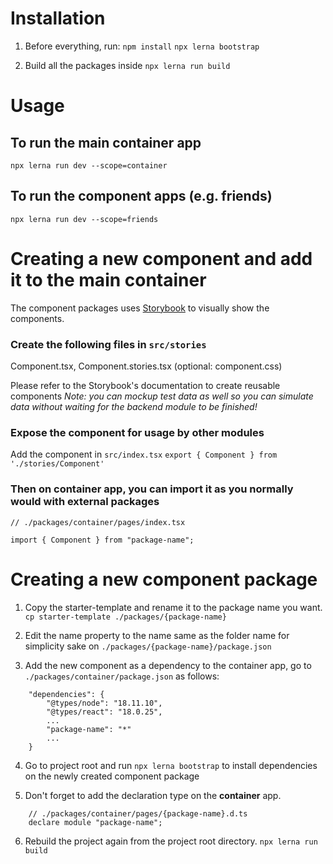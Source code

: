 # Installation

1. Before everything, run:
`npm install`
`npx lerna bootstrap`

2. Build all the packages inside
`npx lerna run build`

# Usage

## To run the main container app
`npx lerna run dev --scope=container`

## To run the component apps (e.g. friends)
`npx lerna run dev --scope=friends`

# Creating a new component and add it to the main container
The component packages uses [Storybook](https://storybook.js.org/) to visually show the components.

### Create the following files in `src/stories`
Component.tsx, Component.stories.tsx (optional: component.css)

Please refer to the Storybook's documentation to create reusable components 
*Note: you can mockup test data as well so you can simulate data without waiting for the backend module to be finished!*

### Expose the component for usage by other modules
Add the component in `src/index.tsx`
`export { Component } from './stories/Component'`

### Then on container app, you can import it as you normally would with external packages
```
// ./packages/container/pages/index.tsx

import { Component } from "package-name";
```

# Creating a new component package
1. Copy the starter-template and rename it to the package name you want.
`cp starter-template ./packages/{package-name}`

2. Edit the name property to the name same as the folder name for simplicity sake on `./packages/{package-name}/package.json`

3. Add the new component as a dependency to the container app, go to `./packages/container/package.json` as follows:
```
    "dependencies": {
        "@types/node": "18.11.10",
        "@types/react": "18.0.25",
        ...
        "package-name": "*"
        ...
    }
```

4. Go to project root and run `npx lerna bootstrap` to install dependencies on the newly created component package

5. Don't forget to add the declaration type on the **container** app.
```
    // ./packages/container/pages/{package-name}.d.ts
    declare module "package-name";
```

6. Rebuild the project again from the project root directory.
`npx lerna run build`